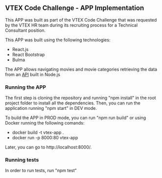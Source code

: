 ## VTEX Code Challenge - APP Implementation

This APP was built as part of the VTEX Code Challenge that was requested by the VTEX HR team during its recruiting process for a Technical Consultant position.

This APP was built using the following technologies:

- React.js
- React Bootstrap
- Bulma

The APP allows navigating movies and movie categories retrieving the data from an [API](https://github.com/leramosz/vtex-challenge-api) built in Node.js

### Running the APP

The first step is cloning the repository and running "npm install" in the root project folder to install all the dependencies. Then, you can run the application running "npm start" in DEV mode. 

To build the APP in PROD mode, you can run "npm run build" or using Docker running the following comands:

- docker build -t vtex-app .
- docker run -p 8000:80 vtex-app

Later, you can go to http://localhost:8000/.

### Running tests

In order to run tests, run "npm test"
